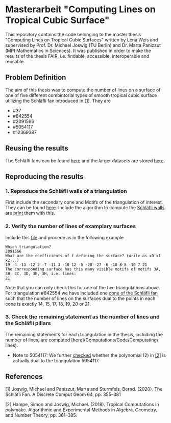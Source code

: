 # Masterarbeit "Computing Lines on Tropical Cubic Surface"

This repository contains the code belonging to the master thesis "Computing Lines on Tropical Cubic Surfaces" written by Lena Weis 
and supervised by Prof. Dr. Michael Joswig (TU Berlin) and Dr. Marta Panizzut (MPI Mathematics in Sciences). It was published in order to 
make the results of the thesis FAIR, i.e. findable, accessible, interoperable and reusable. 

## Problem Definition
The aim of this thesis was to compute the number of lines on a surface of one of five different combintorial types of smooth tropical cubic surface utilizing the Schläfli fan introduced in [[1]](#1). 
They are
- #37
- #842554
- #2091566
- #5054117
- #12369387

## Reusing the results
The Schläfli fans can be found [here](Computations/Schlaefli_fans) and the larger datasets are stored [here](https://polymake.org/downloads/schlaefli_fans/).

## Reproducing the results
### 1. Reproduce the Schläfli walls of a triangulation
   First include the secondary cone and Motifs of the triangulation of interest. They can be found [here](Computations/Code/info_triangulation).
   Include the algorithm to compute the [Schläfli walls](Computations/Code/schlaefliwalls.jl) are [print](Computations/Code/print_schlaefli_walls.jl) them with this. 

### 2. Verify the number of lines of examplary surfaces
   Include this [file](Computations/Code/compute_number_of_lines.jl) and procede as in the following example
   ```
   Which triangulation?
   2091566
   What are the coefficients of f defining the surface? (Write as x0 x1 x2...)
   19 -4 -13 -12 2 -7 -11 3 -10 12 -5 -28 -27 -6 -10 8 8 -10 7 21
   The corresponding surface has this many visible motifs of motifs 3A, 3B, 3C, 3D, 3E, 3H, i.e. lines:
   21
   ```
   Note that you can only check this for one of the five triangulations above. For triangulation #842554 we have included one [cone of the Schläfli fan](Computations/Code/cones_842554)
   such that the number of lines on the surfaces dual to the points in each cone is exactly 14, 15, 17, 18, 19, 20 or 21.

### 3. Check the remaining statement as the number of lines and the Schläfli pillars
The remaining statements for each triangulation in the thesis, including the number of lines, are computed [here](Computations/Code/Computating\ lines).
   - Note to 5054117:
     We further [checked](Computations/Code/Verifying_hampe_is_5054117.pl) whether the polynomial (2) in [[2]](#2) is actually dual to the triangulation 5054117.

## References
<a id="1">[1]</a> 
Joswig, Michael and Panizzut, Marta and Sturmfels, Bernd. (2020). 
The Schläfli Fan. 
A Discrete Comput Geom 64, pp. 355–381

<a id="1">[2]</a> 
Hampe, Simon and Joswig, Michael. (2018). 
Tropical Computations in polymake. 
Algorithmic and Experimental Methods in Algebra, Geometry, and Number Theory, pp. 361–385.

